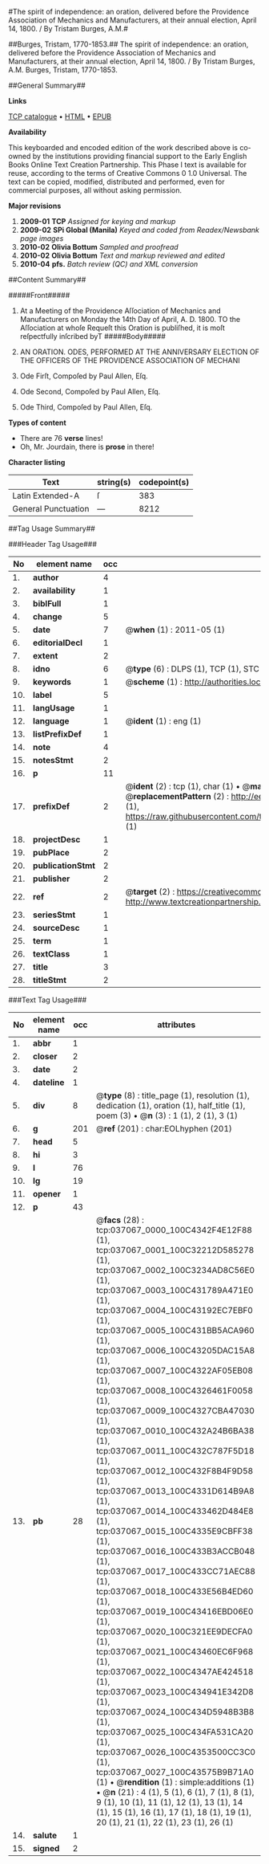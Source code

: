 #The spirit of independence: an oration, delivered before the Providence Association of Mechanics and Manufacturers, at their annual election, April 14, 1800. / By Tristam Burges, A.M.#

##Burges, Tristam, 1770-1853.##
The spirit of independence: an oration, delivered before the Providence Association of Mechanics and Manufacturers, at their annual election, April 14, 1800. / By Tristam Burges, A.M.
Burges, Tristam, 1770-1853.

##General Summary##

**Links**

[TCP catalogue](http://www.ota.ox.ac.uk/tcp/)  • 
[HTML](http://tei.it.ox.ac.uk/tcp/Texts-HTML/free/N27/N27816.html)  • 
[EPUB](http://tei.it.ox.ac.uk/tcp/Texts-EPUB/free/N27/N27816.epub)

**Availability**

This keyboarded and encoded edition of the
	       work described above is co-owned by the institutions
	       providing financial support to the Early English Books
	       Online Text Creation Partnership. This Phase I text is
	       available for reuse, according to the terms of Creative
	       Commons 0 1.0 Universal. The text can be copied,
	       modified, distributed and performed, even for
	       commercial purposes, all without asking permission.

**Major revisions**

1. __2009-01__ __TCP__ *Assigned for keying and markup*
1. __2009-02__ __SPi Global (Manila)__ *Keyed and coded from Readex/Newsbank page images*
1. __2010-02__ __Olivia Bottum__ *Sampled and proofread*
1. __2010-02__ __Olivia Bottum__ *Text and markup reviewed and edited*
1. __2010-04__ __pfs.__ *Batch review (QC) and XML conversion*

##Content Summary##

#####Front#####

1. At a Meeting of the Providence Aſſociation of Mechanics and Manufacturers on Monday the 14th Day of April, A. D. 1800.
TO the Aſſociation at whoſe Requeſt this Oration is publiſhed, it is moſt reſpectfully inſcribed byT
#####Body#####

1. AN ORATION.
ODES, PERFORMED AT THE ANNIVERSARY ELECTION OF THE OFFICERS OF THE PROVIDENCE ASSOCIATION OF MECHANI
1. Ode Firſt, Compoſed by Paul Allen, Eſq.

1. Ode Second, Compoſed by Paul Allen, Eſq.

1. Ode Third, Compoſed by Paul Allen, Eſq.

**Types of content**

  * There are 76 **verse** lines!
  * Oh, Mr. Jourdain, there is **prose** in there!

**Character listing**


|Text|string(s)|codepoint(s)|
|---|---|---|
|Latin Extended-A|ſ|383|
|General Punctuation|—|8212|

##Tag Usage Summary##

###Header Tag Usage###

|No|element name|occ|attributes|
|---|---|---|---|
|1.|__author__|4||
|2.|__availability__|1||
|3.|__biblFull__|1||
|4.|__change__|5||
|5.|__date__|7| @__when__ (1) : 2011-05 (1)|
|6.|__editorialDecl__|1||
|7.|__extent__|2||
|8.|__idno__|6| @__type__ (6) : DLPS (1), TCP (1), STC (1), NOTIS (1), IMAGE-SET (1), EVANS-CITATION (1)|
|9.|__keywords__|1| @__scheme__ (1) : http://authorities.loc.gov/ (1)|
|10.|__label__|5||
|11.|__langUsage__|1||
|12.|__language__|1| @__ident__ (1) : eng (1)|
|13.|__listPrefixDef__|1||
|14.|__note__|4||
|15.|__notesStmt__|2||
|16.|__p__|11||
|17.|__prefixDef__|2| @__ident__ (2) : tcp (1), char (1)  •  @__matchPattern__ (2) : ([0-9\-]+):([0-9IVX]+) (1), (.+) (1)  •  @__replacementPattern__ (2) : http://eebo.chadwyck.com/downloadtiff?vid=$1&page=$2 (1), https://raw.githubusercontent.com/textcreationpartnership/Texts/master/tcpchars.xml#$1 (1)|
|18.|__projectDesc__|1||
|19.|__pubPlace__|2||
|20.|__publicationStmt__|2||
|21.|__publisher__|2||
|22.|__ref__|2| @__target__ (2) : https://creativecommons.org/publicdomain/zero/1.0/ (1), http://www.textcreationpartnership.org/docs/. (1)|
|23.|__seriesStmt__|1||
|24.|__sourceDesc__|1||
|25.|__term__|1||
|26.|__textClass__|1||
|27.|__title__|3||
|28.|__titleStmt__|2||


###Text Tag Usage###

|No|element name|occ|attributes|
|---|---|---|---|
|1.|__abbr__|1||
|2.|__closer__|2||
|3.|__date__|2||
|4.|__dateline__|1||
|5.|__div__|8| @__type__ (8) : title_page (1), resolution (1), dedication (1), oration (1), half_title (1), poem (3)  •  @__n__ (3) : 1 (1), 2 (1), 3 (1)|
|6.|__g__|201| @__ref__ (201) : char:EOLhyphen (201)|
|7.|__head__|5||
|8.|__hi__|3||
|9.|__l__|76||
|10.|__lg__|19||
|11.|__opener__|1||
|12.|__p__|43||
|13.|__pb__|28| @__facs__ (28) : tcp:037067_0000_100C4342F4E12F88 (1), tcp:037067_0001_100C32212D585278 (1), tcp:037067_0002_100C3234AD8C56E0 (1), tcp:037067_0003_100C431789A471E0 (1), tcp:037067_0004_100C43192EC7EBF0 (1), tcp:037067_0005_100C431BB5ACA960 (1), tcp:037067_0006_100C43205DAC15A8 (1), tcp:037067_0007_100C4322AF05EB08 (1), tcp:037067_0008_100C4326461F0058 (1), tcp:037067_0009_100C4327CBA47030 (1), tcp:037067_0010_100C432A24B6BA38 (1), tcp:037067_0011_100C432C787F5D18 (1), tcp:037067_0012_100C432F8B4F9D58 (1), tcp:037067_0013_100C4331D614B9A8 (1), tcp:037067_0014_100C433462D484E8 (1), tcp:037067_0015_100C4335E9CBFF38 (1), tcp:037067_0016_100C433B3ACCB048 (1), tcp:037067_0017_100C433CC71AEC88 (1), tcp:037067_0018_100C433E56B4ED60 (1), tcp:037067_0019_100C43416EBD06E0 (1), tcp:037067_0020_100C321EE9DECFA0 (1), tcp:037067_0021_100C43460EC6F968 (1), tcp:037067_0022_100C4347AE424518 (1), tcp:037067_0023_100C434941E342D8 (1), tcp:037067_0024_100C434D5948B3B8 (1), tcp:037067_0025_100C434FA531CA20 (1), tcp:037067_0026_100C4353500CC3C0 (1), tcp:037067_0027_100C43575B9B71A0 (1)  •  @__rendition__ (1) : simple:additions (1)  •  @__n__ (21) : 4 (1), 5 (1), 6 (1), 7 (1), 8 (1), 9 (1), 10 (1), 11 (1), 12 (1), 13 (1), 14 (1), 15 (1), 16 (1), 17 (1), 18 (1), 19 (1), 20 (1), 21 (1), 22 (1), 23 (1), 26 (1)|
|14.|__salute__|1||
|15.|__signed__|2||
